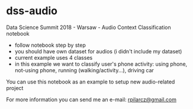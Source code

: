 # dss-audio

Data Science Summit 2018 - Warsaw - Audio Context Classification notebook

- follow notebook step by step
- you should have own dataset for audios (i didn't include my dataset)
- current example uses 4 classes
- in this example we want to classify user's phone activity: using phone, not-using phone, running (walking/activity...), driving car

You can use this notebook as an example to setup new audio-related project

For more information you can send me an e-mail: rpilarcz@gmail.com
